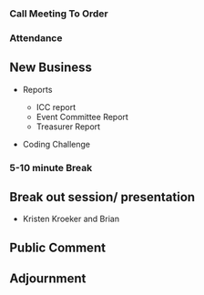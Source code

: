 ---
---

### Call Meeting To Order

### Attendance 


## New Business
  
  * Reports
    - ICC report
    - Event Committee Report
    - Treasurer Report
    
  * Coding Challenge
  
  
### 5-10 minute Break

## Break out session/ presentation
  - Kristen Kroeker and Brian

## Public Comment

## Adjournment

